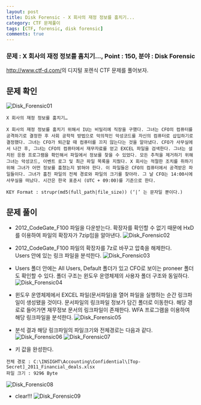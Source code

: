 ```yaml
---
layout: post
title: Disk Forensic - X 회사의 재정 정보를 훔치기...
category: CTF 문제풀이
tags: [CTF, forensic, disk forensic]
comments: true
---
```

### 문제 : X 회사의 재정 정보를 훔치기..., Point : 150, 분야 : Disk Forensic

<http://www.ctf-d.com/>의 디지털 포렌식 CTF 문제를 풀어보자.

## 문제 확인
![Disk_Forensic01](https://user-images.githubusercontent.com/41509536/89158571-4f9b7980-d5a9-11ea-9a12-d517d757ea47.jpg)  
```
X 회사의 재정 정보를 훔치기…

X 회사의 재정 정보를 훔치기 위해서 IU는 비밀리에 직장을 구했다. 그녀는 CFO의 컴퓨터를 공격하기로 결정한 후 사회 공학적 방법으로 악의적인 악성코드를 자신의 컴퓨터로 삽입하기로 결정했다. 그녀는 CFO가 퇴근할 때 컴퓨터를 끄지 않는다는 것을 알아냈다. CFO가 사무실에서 나간 후, 그녀는 CFO의 컴퓨터에서 재무자료를 얻고 EXCEL 파일을 검색한다. 그녀는 설치된 응용 프로그램을 확인해서 파일에서 정보를 찾을 수 있었다. 모든 추적을 제거하기 위해 그녀는 악성코드, 이벤트 로그 및 최근 파일 목록을 지웠다. X 회사는 적절한 조치를 취하기 위해 그녀가 어떤 정보를 훔쳤는지 밝혀야 한다. 이 파일들은 CFO의 컴퓨터에서 공격받은 파일들이다. 그녀가 훔친 파일의 전체 경로와 파일의 크기를 찾아라. 그 날 CFO는 14:00시에 사무실을 떠났다. 시간은 한국 표준시 (UTC + 09:00)를 기준으로 한다.

KEY Format : strupr(md5(full_path|file_size)) (‘|’ 는 문자일 뿐이다.)
```

## 문제 풀이
- 2012_CodeGate_F100 파일을 다운받는다.
  확장자를 확인할 수 없기 때문에 HxD를 이용하여 파일의 확장자가 7zip임을 알아낸다.
![Disk_Forensic02](https://user-images.githubusercontent.com/41509536/89158573-50cca680-d5a9-11ea-8b3c-c4d27eb01dcd.jpg)

- 2012_CodeGate_F100 파일의 확장자를 7z로 바꾸고 압축을 해제한다.  
  Users 안에 있는 링크 파일을 분석한다.
![Disk_Forensic03](https://user-images.githubusercontent.com/41509536/89158576-51653d00-d5a9-11ea-8b5f-0d4059ff09ef.jpg)

- Users 폴더 안에는 All Users, Default 폴더가 있고 CFO로 보이는 proneer 폴더도 확인할 수 있다.
  폴더 구조는 윈도우 운영체제의 사용자 폴더 구조와 동일하다.
![Disk_Forensic04](https://user-images.githubusercontent.com/41509536/89158579-51fdd380-d5a9-11ea-8989-6033ac612cfa.jpg)

- 윈도우 운영체제에서 EXCEL 파일(문서파일)을 열어 파일을 실행하는 순간 링크파일이 생성됐을 것이다.
  문서파일의 링크파일 정보가 담긴 폴더로 이동한다.
  해당 경로로 들어가면 재무정보 문서의 링크파일이 존재한다.
  WFA 프로그램을 이용하여 해당 링크파일을 분석한다.
![Disk_Forensic05](https://user-images.githubusercontent.com/41509536/89158585-52966a00-d5a9-11ea-8be3-240e2884bf6b.jpg)

- 분석 결과 해당 링크파일의 파일크기와 전체경로는 다음과 같다.
![Disk_Forensic06](https://user-images.githubusercontent.com/41509536/89158586-53c79700-d5a9-11ea-90f0-288735ce4b7f.jpg)
![Disk_Forensic07](https://user-images.githubusercontent.com/41509536/89158589-54602d80-d5a9-11ea-82bb-d1dd5f5791e0.jpg)

- 키 값을 완성한다.
```
전체 경로 : C:\INSIGHT\Accounting\Confidential\[Top-Secret]_2011_Financial_deals.xlsx
파일 크기 : 9296 Byte
```
![Disk_Forensic08](https://user-images.githubusercontent.com/41509536/89158590-54f8c400-d5a9-11ea-800f-0fa883ced473.jpg)

- clear!!!
![Disk_Forensic09](https://user-images.githubusercontent.com/41509536/89158596-5629f100-d5a9-11ea-899e-c0bb1ce6109d.jpg)
